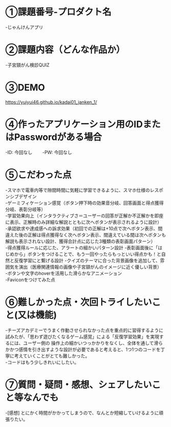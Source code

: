 # ①課題番号-プロダクト名　　
-じゃんけんアプリ　　

# ②課題内容（どんな作品か）　　
-子宮頸がん検診QUIZ　　

# ③DEMO　　
https://yuiyui46.github.io/kadai01_janken_1/

# ④作ったアプリケーション用のIDまたはPasswordがある場合　　
-ID: 今回なし　　
-PW: 今回なし　　

# ⑤こだわった点　　
-スマホで電車内等で隙間時間に気軽に学習できるように、スマホ仕様のレスポンシブデザイン<br>
-ゲーミフィケーション感覚（ボタン押下時の効果音分岐、回答画面と得点獲得分岐、表彰分岐等）<br>
-学習効果向上（インタラクティブさ＝ユーザーの回答が正解か不正解かを即座に表示、正解時のみ詳細な解説とともに次へボタンが表示されるように設計）<br>
-承認欲求や達成感への訴求効果（初回での正解は+10点で次へボタン表示、間違えた後の正解は得点獲得なく次へボタン表示、間違えている間は次へボタンも解説も表示されない設計、獲得合計点に応じた3種類の表彰画面パターン）<br> 
-得点獲得ルールに応じた、アラートの細かいパターン設計
-表彰画面後に「はじめから」ボタンをつけることで、もう一回やったらもっといい得点かも！と自然と反復学習にと繋げる設計
-クイズのテーマに合った背景画像を追加して、雰囲気を演出（医療関連情報の画像や子宮頸がんのイメージに近く優しい背景）<br>
-ボタンや文字のhoverを活用した滑らかなアニメーション<br>
-Faviconをつけてみた点<br>

# ⑥難しかった点・次回トライしたいこと(又は機能)　　
-チーズアカデミーでうまく作動させられなかった点を重点的に習得するように試みたが、「思わず遊びたくなるゲーム感覚」による「反復学習効果」を実現するには、ユーザー側の 操作上の細かいつっかかりをなくし、全体を通して滑らかかつ感情を引き出すような設計が必要であると考えると、1つ1つのコードを丁寧に考えていくことがとても難しかった。 <br> 
-コードはもう少しきれいにしたい。  

# ⑦質問・疑問・感想、シェアしたいこと等なんでも  
-[感想] とにかく時間がかかってしまうので、なんとか短縮していけるように頑張りたい。  
